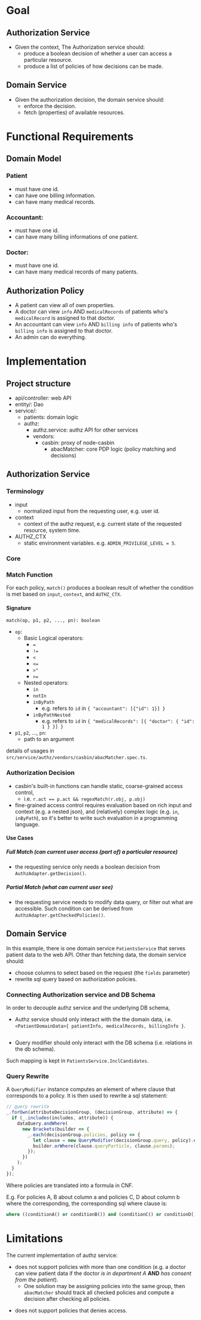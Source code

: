 # Goal

## Authorization Service

- Given the context, The Authorization service should:
  - produce a boolean decision of whether a user can access a particular resource.
  - produce a list of policies of how decisions can be made.

## Domain Service

- Given the authorization decision, the domain service should:
  - enforce the decision.
  - fetch (properties) of available resources.

# Functional Requirements

## Domain Model

### Patient

- must have one id.
- can have one billing information.
- can have many medical records.

### Accountant:

- must have one id.
- can have many billing informations of one patient.

### Doctor:

- must have one id.
- can have many medical records of many patients.

## Authorization Policy

- A patient can view all of own properties.
- A doctor can view `info` AND `medicalRecords` of patients who's `medicalRecord` is assigned to that doctor.
- An accountant can view `info` AND `billing info` of patients who's `billing info` is assigned to that doctor.
- An admin can do everything.

# Implementation

## Project structure

- api/controller: web API
- entity/: Dao
- service/:
  - patients: domain logic
  - authz:
    - authz.service: authz API for other services
    - vendors:
      - casbin: proxy of node-casbin
        - abacMatcher: core PDP logic (policy matching and decisions)

## Authorization Service

### Terminology

- input
  - normalized input from the requesting user, e.g. user id.
- context
  - context of the authz request, e.g. current state of the requested resource, system time.
- AUTHZ_CTX
  - static environment variables. e.g. `ADMIN_PRIVILEGE_LEVEL = 5`.

### Core

### Match Function

For each policy, `match()` produces a boolean result of whether the condition is met based on `input`, `context`, and `AUTHZ_CTX`.

#### Signature

`match(op, p1, p2, ..., pn): boolean`

- `op`:
  - Basic Logical operators:
    - `=`
    - `!=`
    - `<`
    - `<=`
    - `>"`
    - `>=`
  - Nested operators:
    - `in`
    - `notIn`
    - `inByPath`
      - e.g. refers to `id` in `{ "accountant": [{"id": 1}] }`
    - `inByPathNested`
      - e.g. refers to `id` in `{ "medicalRecords": [{ "doctor": { "id": 1 } }] }`
- `p1`, `p2`, ..., `pn`:
  - path to an argument

details of usages in `src/service/authz/vendors/casbin/abacMatcher.spec.ts`.

### Authorization Decision

- casbin's built-in functions can handle static, coarse-grained access control,
  - i.e. `r.act == p.act && regexMatch(r.obj, p.obj)`
- fine-grained access control requires evaluation based on rich input and context (e.g. a nested json), and (relatively) complex logic (e.g. `in`, `inByPath`), so it's better to write such evaluation in a programming language.

#### Use Cases

##### Full Match (can current user access (part of) a particular resource)

- the requesting service only needs a boolean decision from `AuthzAdapter.getDecision()`.

##### Partial Match (what can current user see)

- the requesting service needs to modify data query, or filter out what are accessible. Such condition can be derived from `AuthzAdapter.getCheckedPolicies()`.

## Domain Service

In this example, there is one domain service `PatientsService` that serves patient data to the web API. Other than fetching data, the domain service should:

- choose columns to select based on the request (the `fields` parameter)
- rewrite sql query based on authorization policies.

### Connecting Authorization service and DB Schema

In order to decouple authz service and the underlying DB schema,

- Authz service should only interact with the the domain data, i.e. `<PatientDomainData>{ patientInfo, medicalRecords, billingInfo }`.
  ```typescript
  ```
- Query modifier should only interact with the DB schema (i.e. relations in the db schema).

Such mapping is kept in `PatientsService.InclCandidates`.

### Query Rewrite

A `QueryModifier` instance computes an element of where clause that corresponds to a policy. It is then used to rewrite a sql statement:

```typescript
// query rewrite
_.forOwn(attributeDecisionGroup, (decisionGroup, attribute) => {
  if (_.includes(includes, attribute)) {
    dataQuery.andWhere(
      new Brackets(builder => {
        _.each(decisionGroup.policies, policy => {
          let clause = new QueryModifier(decisionGroup.query, policy).eval();
          builder.orWhere(clause.queryParticle, clause.params);
        });
      })
    );
  }
});
```

Where policies are translated into a formula in CNF.

E.g. For policies A, B about column a and policies C, D about column b
where the corresponding, the corresponding sql where clause is:

```sql
where ((conditionA() or conditionB()) and (conditionC() or conditionD()))
```

# Limitations

The current implementation of authz service:

- does not support policies with more than one condition (e.g. a doctor can view patient data if the doctor _is in department A_ **AND** _has consent from the patient_).
  - One solution may be assigning policies into the same group, then `abacMatcher` should track all checked policies and compute a decision after checking all policies.

* does not support policies that denies access.
